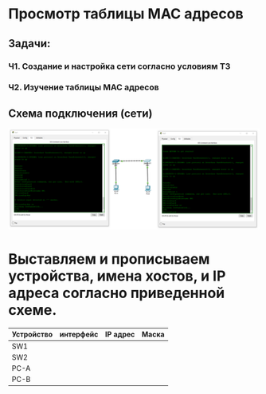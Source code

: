 # Просмотр таблицы MAC адресов

## Задачи:
### Ч1. Создание и настройка сети согласно условиям ТЗ
### Ч2. Изучение таблицы MAC адресов
    
## Схема подключения (сети)

![](https://github.com/Grotemast/STUDIES/blob/main/DZ%202/DZ%202%20PNG/Screenshot_2.1.png)
   
# Выставляем и прописываем устройства, имена хостов, и IP адреса согласно приведенной схеме.

 | Устройство | интерфейс | IP адрес | Маска |
 |------------|-----------|----------|-------|
 |     SW1    |           |          |       |
 |     SW2    |           |          |       |
 |    PC-A    |           |          |       |
 |    PC-B    |           |          |       |
